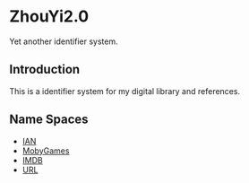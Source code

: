 # ZhouYi2.0
Yet another identifier system.

## Introduction

This is a identifier system for my digital library and references. 

## Name Spaces

* [IAN](./IAN.md)
* [MobyGames](./MobyGames.md)
* [IMDB](./IMDB.md)
* [URL](./URL.md)
